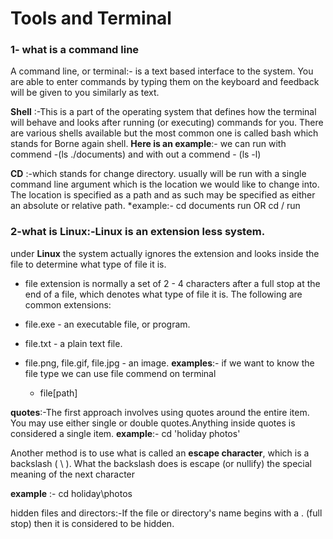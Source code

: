 # Tools and Terminal


  ### 1- what is a command line

A command line, or terminal:- is a text based interface to the system. You are able to enter commands by typing them on the keyboard and feedback will be given to you similarly as text. 

 **Shell** :-This is a part of the operating system that defines how the terminal will behave and looks after running (or executing) commands for you. There are various shells available but the most common one is called bash which stands for Borne again shell.
 **Here is an example**:-  we can run with commend -(ls ./documents) and with out a commend  - (ls  -l)

**CD** :-which stands for change directory. usually will be run with a single command line argument which is the location we would like to change into. The location is specified as a path and as such may be specified as either an absolute or relative path.
*example:- cd documents    run    OR cd / run 



### 2-what is Linux:-Linux is an extension less system.

under **Linux** the system actually ignores the extension and looks inside the file to determine what type of file it is. 

- file extension is normally a set of 2 - 4 characters after a full stop at the end of a file, which denotes what type of file it is. The following are common extensions:

* file.exe - an executable file, or program.
* file.txt - a plain text file.
* file.png, file.gif, file.jpg - an image.
**examples**:- if we want to know  the file type we can use file commend on terminal

   * file[path]

**quotes**:-The first approach involves using quotes around the entire item. You may use either single or double quotes.Anything inside quotes is considered a single item.
**example**:-  cd 'holiday photos'

Another method is to use what is called an **escape character**, which is a backslash ( \ ). What the backslash does is escape (or nullify) the special meaning of the next character

**example** :- cd holiday\photos

hidden files and directors:-If the file or directory's name begins with a . (full stop) then it is considered to be hidden.
